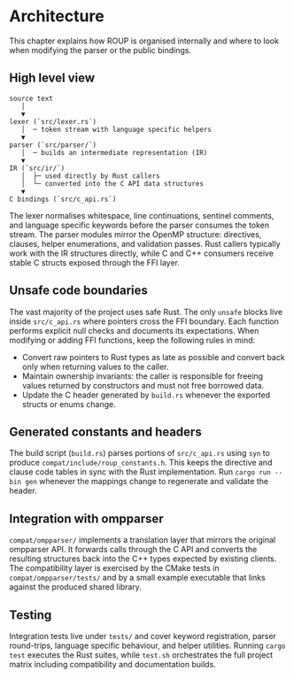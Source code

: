 # Architecture

This chapter explains how ROUP is organised internally and where to look when
modifying the parser or the public bindings.

## High level view

```text
source text
   │
   ▼
lexer (`src/lexer.rs`)
   │  ─ token stream with language specific helpers
   ▼
parser (`src/parser/`)
   │  ─ builds an intermediate representation (IR)
   ▼
IR (`src/ir/`)
   │  ├─ used directly by Rust callers
   │  └─ converted into the C API data structures
   ▼
C bindings (`src/c_api.rs`)
```

The lexer normalises whitespace, line continuations, sentinel comments, and
language specific keywords before the parser consumes the token stream.  The
parser modules mirror the OpenMP structure: directives, clauses, helper
enumerations, and validation passes.  Rust callers typically work with the IR
structures directly, while C and C++ consumers receive stable C structs exposed
through the FFI layer.

## Unsafe code boundaries

The vast majority of the project uses safe Rust.  The only `unsafe` blocks live
inside `src/c_api.rs` where pointers cross the FFI boundary.  Each function
performs explicit null checks and documents its expectations.  When modifying or
adding FFI functions, keep the following rules in mind:

- Convert raw pointers to Rust types as late as possible and convert back only
  when returning values to the caller.
- Maintain ownership invariants: the caller is responsible for freeing values
  returned by constructors and must not free borrowed data.
- Update the C header generated by `build.rs` whenever the exported structs or
  enums change.

## Generated constants and headers

The build script (`build.rs`) parses portions of `src/c_api.rs` using `syn` to
produce `compat/include/roup_constants.h`.  This keeps the directive and clause
code tables in sync with the Rust implementation.  Run `cargo run --bin gen`
whenever the mappings change to regenerate and validate the header.

## Integration with ompparser

`compat/ompparser/` implements a translation layer that mirrors the original
ompparser API.  It forwards calls through the C API and converts the resulting
structures back into the C++ types expected by existing clients.  The
compatibility layer is exercised by the CMake tests in `compat/ompparser/tests/`
and by a small example executable that links against the produced shared
library.

## Testing

Integration tests live under `tests/` and cover keyword registration, parser
round-trips, language specific behaviour, and helper utilities.  Running
`cargo test` executes the Rust suites, while `test.sh` orchestrates the full
project matrix including compatibility and documentation builds.
